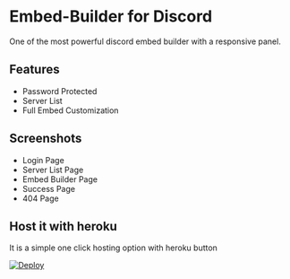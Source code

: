 # Embed-Builder for Discord

One of the most powerful discord embed builder with a responsive panel.

## Features
- Password Protected 
- Server List 
- Full Embed Customization 

## Screenshots

- Login Page
- Server List Page
- Embed Builder Page
- Success Page
- 404 Page

## Host it with heroku 

It is a simple one click hosting option with heroku button

[![Deploy](https://www.herokucdn.com/deploy/button.svg)](https://heroku.com/deploy?template=https://github.com/Max2408/Embed-Builder)

